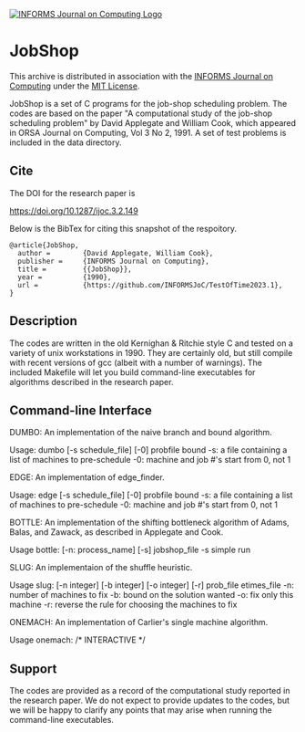 [![INFORMS Journal on Computing Logo](https://INFORMSJoC.github.io/logos/INFORMS_Journal_on_Computing_Header.jpg)](https://pubsonline.informs.org/journal/ijoc)

# JobShop

This archive is distributed in association with the [INFORMS Journal on
Computing](https://pubsonline.informs.org/journal/ijoc) under the [MIT License](LICENSE).

JobShop is a set of C programs for the job-shop scheduling problem. The codes are based on the paper "A computational study of the job-shop scheduling problem" by David Applegate and William Cook, which appeared in ORSA Journal on Computing, Vol 3 No 2, 1991. A set of test problems is included in the data directory.

## Cite

The DOI for the research paper is

https://doi.org/10.1287/ijoc.3.2.149

Below is the BibTex for citing this snapshot of the respoitory.

```
@article{JobShop,
  author =        {David Applegate, William Cook},
  publisher =     {INFORMS Journal on Computing},
  title =         {{JobShop}},
  year =          {1990},
  url =           {https://github.com/INFORMSJoC/TestOfTime2023.1},
}  
```

## Description

The codes are written in the old Kernighan & Ritchie style C and tested on a variety of unix workstations in 1990. They are certainly old, but still compile with recent versions of gcc (albeit with a number of warnings). The included Makefile will let you build command-line executables for algorithms described in the research paper.

## Command-line Interface

DUMBO: An implementation of the naive branch and bound algorithm.

Usage: dumbo [-s schedule_file] [-0] probfile bound 
         -s: a file containing a list of machines to pre-schedule 
         -0: machine and job #'s start from 0, not 1 

EDGE: An implementation of edge_finder.

Usage: edge [-s schedule_file] [-0] probfile bound
         -s: a file containing a list of machines to pre-schedule
         -0: machine and job #'s start from 0, not 1

BOTTLE: An implementation of the shifting bottleneck algorithm of Adams, Balas, and Zawack, as described in Applegate and Cook.

Usage bottle: [-n: process_name] [-s] jobshop_file
         -s simple run

SLUG: An implementaion of the shuffle heuristic.

Usage slug: [-n integer] [-b integer] [-o integer] [-r] prob_file etimes_file
         -n: number of machines to fix
         -b: bound on the solution wanted
         -o: fix only this machine
         -r: reverse the rule for choosing the machines to fix

ONEMACH: An implementation of Carlier's single machine algorithm.

Usage onemach: /* INTERACTIVE */

## Support

The codes are provided as a record of the computational study reported in the research paper. We do not expect to provide updates to the codes, but we will be happy to clarify any points that may arise when running the command-line executables.
